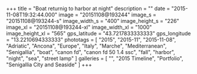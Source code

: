 +++
title = "Boat returnig to harbor at night"
description = ""
date = "2015-11-08T19:32:44.000"
image = "20151108@193244"
image_s = "20151108@193244-s"
image_width_s = "400"
image_height_s = "226"
image_xl = "20151108@193244-xl"
image_width_xl = "1000"
image_height_xl = "565"
gps_latitude = "43.7217833333333"
gps_longitude = "13.2210694333333"
phototags = [ "2015", "2015-11", "2015-11-08", "Adriatic", "Ancona", "Europe", "Italy", "Marche", "Mediterranean", "Senigallia", "boat", "canon fd", "canon fd 50 1.4 ssc", "fall", "harbor", "night", "sea", "street lamp" ]
galleries = [ "", "2015 Timeline", "Portfolio", "Senigallia City and Seaside" ]
+++
